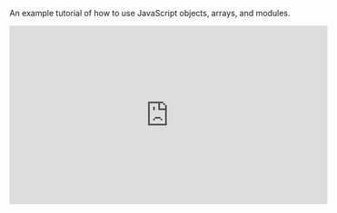 An example tutorial of how to use JavaScript objects, arrays, and modules.

<iframe width="560" height="315" src="https://www.youtube.com/embed/rUnmw9fQEwg?rel=0&amp;start=2054" frameborder="0" allow="autoplay; encrypted-media" allowfullscreen></iframe>
